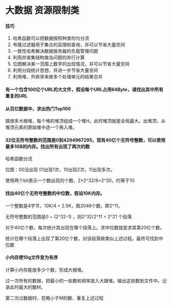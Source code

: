 # 大数据 资源限制类

#### 技巧

1. 哈希函数可以把数据按照种类均匀分流
2. 布隆过滤器用于集合的监理和查询，并可以节省大量空间
3. 一致性哈希解决数据服务器的负载管理问题
4. 利用并查集结构做岛问题的并行计算
5. 位图解决某一范围上数字的出现情况，并可以节省大量空间
6. 利用分段统计思想，并进一步节省大量空间
7. 利用堆、外排序来做多个处理单元的结果合并

#### 有一个包含100亿个URL的大文件，假设每个URL占用64Byte，请找出其中所有重复的URL

#### 从百亿数据中，求出热门Top100

搞很多大根堆，每个堆的堆顶组成一个堆H。此时堆顶就是全局最大。出堆顶，从堆顶元素的原始堆中选一个再入堆。

#### 32位无符号整数的范围是0到4294967295，现有40亿个无符号整数，可以使用最多1GB的内存。找出所有出现了两次的数

哈希函数分流

位图：00没出现 01出现1次，10出现2次，11出现多次。

使用两个bit表示一个数出现的个数，2*2^32/8=2^30，约等于1G

#### 找出40亿个无符号整数的中位数，假设10K内存。

一个整数是4字节，10K/4 = 2.5K，取2048个数，即2^11。

无符号整数的范围是0 ~ (2^32-1) ，则2^32/2^11 = 2^21 个段落

对于40亿个数，每次统计其出现在哪个段落上。求中位数就是求其第20亿个数。

统计在哪个段落上出现了第20亿个数，对该段落做类似上述过程。最终可找到中位数

#### 小内存使10g文件变为有序

计算小内存能放多少个数，形成大根堆。

过一次所有的数据，把最小的一些数和频率放入大跟堆。输出这些数到文件中。记录此时最大的数M。

第二次过数据时，忽略小于M的数、重复上述过程